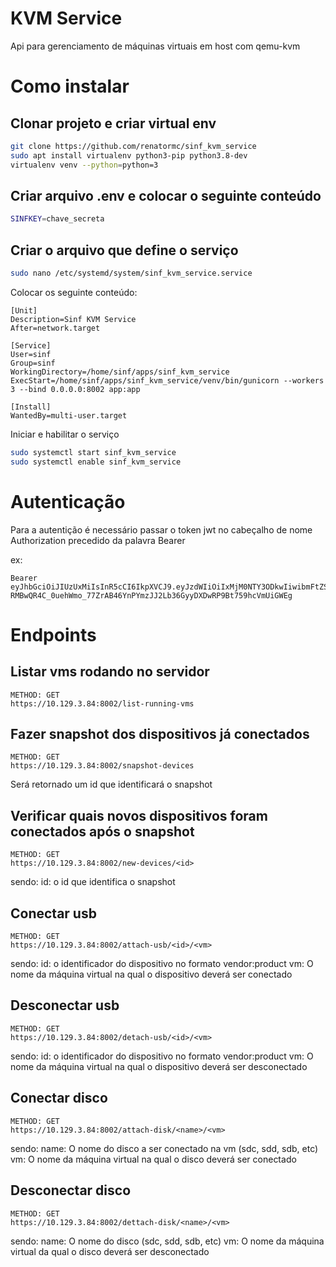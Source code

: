 # KVM Service

Api para gerenciamento de máquinas virtuais em host com qemu-kvm

# Como instalar

## Clonar projeto e criar virtual env

```bash
git clone https://github.com/renatormc/sinf_kvm_service
sudo apt install virtualenv python3-pip python3.8-dev
virtualenv venv --python=python=3
```

## Criar arquivo .env e colocar o seguinte conteúdo


```bash
SINFKEY=chave_secreta
```

## Criar o arquivo que define o serviço

```bash
sudo nano /etc/systemd/system/sinf_kvm_service.service
```

Colocar os seguinte conteúdo:

```
[Unit]
Description=Sinf KVM Service
After=network.target

[Service]
User=sinf
Group=sinf
WorkingDirectory=/home/sinf/apps/sinf_kvm_service
ExecStart=/home/sinf/apps/sinf_kvm_service/venv/bin/gunicorn --workers 3 --bind 0.0.0.0:8002 app:app

[Install]
WantedBy=multi-user.target
```

Iniciar e habilitar o serviço

```bash
sudo systemctl start sinf_kvm_service
sudo systemctl enable sinf_kvm_service

```

# Autenticação

Para a autentição é necessário passar o token jwt no cabeçalho de nome Authorization precedido da palavra Bearer  

ex: 

```
Bearer eyJhbGciOiJIUzUxMiIsInR5cCI6IkpXVCJ9.eyJzdWIiOiIxMjM0NTY3ODkwIiwibmFtZSI6IkJydW5vIiwiaWF0IjoxNTE2MjM5MDIyfQ.YDN0wJHLzyzmqdwycv4wgh-RMBwQR4C_0uehWmo_77ZrAB46YnPYmzJJ2Lb36GyyDXDwRP9Bt759hcVmUiGWEg
```

# Endpoints

## Listar vms rodando no servidor

```
METHOD: GET
https://10.129.3.84:8002/list-running-vms
```

## Fazer snapshot dos dispositivos já conectados


```
METHOD: GET
https://10.129.3.84:8002/snapshot-devices
```

Será retornado um id que identificará o snapshot


## Verificar quais novos dispositivos foram conectados após o snapshot

```
METHOD: GET
https://10.129.3.84:8002/new-devices/<id>
```
sendo:
id: o id que identifica o snapshot

## Conectar usb

```
METHOD: GET
https://10.129.3.84:8002/attach-usb/<id>/<vm>
```

sendo: 
id: o identificador do dispositivo no formato vendor:product
vm: O nome da máquina virtual na qual o dispositivo deverá ser conectado


## Desconectar usb

```
METHOD: GET
https://10.129.3.84:8002/detach-usb/<id>/<vm>
```

sendo: 
id: o identificador do dispositivo no formato vendor:product
vm: O nome da máquina virtual na qual o dispositivo deverá ser desconectado

## Conectar disco

```
METHOD: GET
https://10.129.3.84:8002/attach-disk/<name>/<vm>
```

sendo: 
name: O nome do disco a ser conectado na vm (sdc, sdd, sdb, etc)
vm: O nome da máquina virtual na qual o disco deverá ser conectado

## Desconectar disco

```
METHOD: GET
https://10.129.3.84:8002/dettach-disk/<name>/<vm>
```

sendo: 
name: O nome do disco (sdc, sdd, sdb, etc)
vm: O nome da máquina virtual da qual o disco deverá ser desconectado
